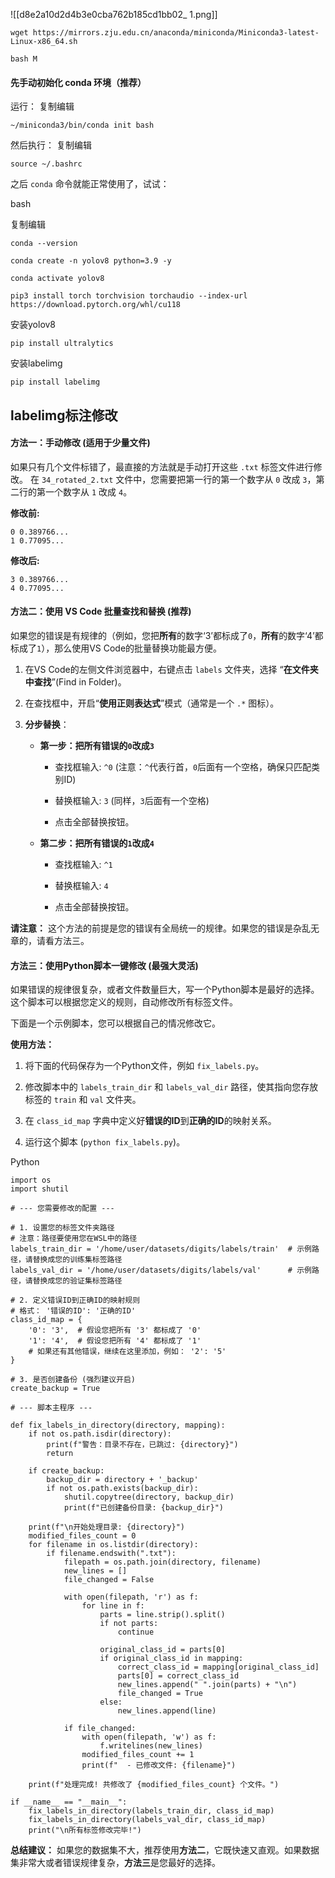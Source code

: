 ![[d8e2a10d2d4b3e0cba762b185cd1bb02_ 1.png]]
```
wget https://mirrors.zju.edu.cn/anaconda/miniconda/Miniconda3-latest-Linux-x86_64.sh
```
```
bash M
```
#### 先手动初始化 conda 环境（推荐）

运行：
复制编辑

```
~/miniconda3/bin/conda init bash
````

然后执行：
复制编辑
```
source ~/.bashrc
```


之后 `conda` 命令就能正常使用了，试试：

bash

复制编辑

`conda --version`
```
conda create -n yolov8 python=3.9 -y
```

```
conda activate yolov8
```

```
pip3 install torch torchvision torchaudio --index-url https://download.pytorch.org/whl/cu118
```
安装yolov8
```
pip install ultralytics
```
安装labelimg
```
pip install labelimg
```

## labelimg标注修改
#### 方法一：手动修改 (适用于少量文件)

如果只有几个文件标错了，最直接的方法就是手动打开这些 `.txt` 标签文件进行修改。 在 `34_rotated_2.txt` 文件中，您需要把第一行的第一个数字从 `0` 改成 `3`，第二行的第一个数字从 `1` 改成 `4`。

**修改前:**

```
0 0.389766...
1 0.77095...
```

**修改后:**

```
3 0.389766...
4 0.77095...
```

#### 方法二：使用 VS Code 批量查找和替换 (推荐)

如果您的错误是有规律的（例如，您把**所有**的数字‘3’都标成了`0`，**所有**的数字‘4’都标成了`1`），那么使用VS Code的批量替换功能最方便。

1. 在VS Code的左侧文件浏览器中，右键点击 `labels` 文件夹，选择 “**在文件夹中查找**”(Find in Folder)。
    
2. 在查找框中，开启“**使用正则表达式**”模式（通常是一个 `.*` 图标）。
    
3. **分步替换**：
    
    - **第一步：把所有错误的`0`改成`3`**
        
        - 查找框输入: `^0` (注意：`^`代表行首，`0`后面有一个空格，确保只匹配类别ID)
            
        - 替换框输入: `3` (同样，`3`后面有一个空格)
            
        - 点击全部替换按钮。
            
    - **第二步：把所有错误的`1`改成`4`**
        
        - 查找框输入: `^1`
            
        - 替换框输入: `4`
            
        - 点击全部替换按钮。
            

**请注意：** 这个方法的前提是您的错误有全局统一的规律。如果您的错误是杂乱无章的，请看方法三。

#### 方法三：使用Python脚本一键修改 (最强大灵活)

如果错误的规律很复杂，或者文件数量巨大，写一个Python脚本是最好的选择。这个脚本可以根据您定义的规则，自动修改所有标签文件。

下面是一个示例脚本，您可以根据自己的情况修改它。

**使用方法：**

1. 将下面的代码保存为一个Python文件，例如 `fix_labels.py`。
    
2. 修改脚本中的 `labels_train_dir` 和 `labels_val_dir` 路径，使其指向您存放标签的 `train` 和 `val` 文件夹。
    
3. 在 `class_id_map` 字典中定义好**错误的ID**到**正确的ID**的映射关系。
    
4. 运行这个脚本 (`python fix_labels.py`)。
    

Python

```
import os
import shutil

# --- 您需要修改的配置 ---

# 1. 设置您的标签文件夹路径
# 注意：路径要使用您在WSL中的路径
labels_train_dir = '/home/user/datasets/digits/labels/train'  # 示例路径，请替换成您的训练集标签路径
labels_val_dir = '/home/user/datasets/digits/labels/val'      # 示例路径，请替换成您的验证集标签路径

# 2. 定义错误ID到正确ID的映射规则
# 格式： '错误的ID': '正确的ID'
class_id_map = {
    '0': '3',  # 假设您把所有 '3' 都标成了 '0'
    '1': '4',  # 假设您把所有 '4' 都标成了 '1'
    # 如果还有其他错误，继续在这里添加，例如： '2': '5'
}

# 3. 是否创建备份 (强烈建议开启)
create_backup = True

# --- 脚本主程序 ---

def fix_labels_in_directory(directory, mapping):
    if not os.path.isdir(directory):
        print(f"警告：目录不存在，已跳过: {directory}")
        return

    if create_backup:
        backup_dir = directory + '_backup'
        if not os.path.exists(backup_dir):
            shutil.copytree(directory, backup_dir)
            print(f"已创建备份目录: {backup_dir}")

    print(f"\n开始处理目录: {directory}")
    modified_files_count = 0
    for filename in os.listdir(directory):
        if filename.endswith(".txt"):
            filepath = os.path.join(directory, filename)
            new_lines = []
            file_changed = False
            
            with open(filepath, 'r') as f:
                for line in f:
                    parts = line.strip().split()
                    if not parts:
                        continue
                    
                    original_class_id = parts[0]
                    if original_class_id in mapping:
                        correct_class_id = mapping[original_class_id]
                        parts[0] = correct_class_id
                        new_lines.append(" ".join(parts) + "\n")
                        file_changed = True
                    else:
                        new_lines.append(line)
            
            if file_changed:
                with open(filepath, 'w') as f:
                    f.writelines(new_lines)
                modified_files_count += 1
                print(f"  - 已修改文件: {filename}")

    print(f"处理完成! 共修改了 {modified_files_count} 个文件。")

if __name__ == "__main__":
    fix_labels_in_directory(labels_train_dir, class_id_map)
    fix_labels_in_directory(labels_val_dir, class_id_map)
    print("\n所有标签修改完毕!")
```

**总结建议：** 如果您的数据集不大，推荐使用**方法二**，它既快速又直观。如果数据集非常大或者错误规律复杂，**方法三**是您最好的选择。